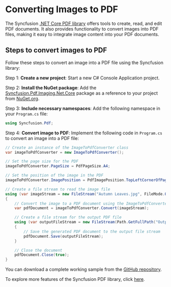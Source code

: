 # Converting Images to PDF

The Syncfusion [.NET Core PDF library](https://www.syncfusion.com/document-processing/pdf-framework/net-core/pdf-library) offers tools to create, read, and edit PDF documents. It also provides functionality to convert images into PDF files, making it easy to integrate image content into your PDF documents.

## Steps to convert images to PDF

Follow these steps to convert an image into a PDF file using the Syncfusion library:

Step 1: **Create a new project**: Start a new C# Console Application project.

Step 2: **Install the NuGet package**: Add the [Syncfusion.Pdf.Imaging.Net.Core](https://www.nuget.org/packages/Syncfusion.Pdf.Imaging.Net.Core) package as a reference to your project from [NuGet.org](https://www.nuget.org/).

Step 3: **Include necessary namespaces**: Add the following namespace in your `Program.cs` file:

   ```csharp
   using Syncfusion.Pdf;
   ```

Step 4: **Convert image to PDF**: Implement the following code in `Program.cs` to convert an image into a PDF file:

   ```csharp
   // Create an instance of the ImageToPdfConverter class
   var imageToPdfConverter = new ImageToPdfConverter();

   // Set the page size for the PDF
   imageToPdfConverter.PageSize = PdfPageSize.A4;

   // Set the position of the image in the PDF
   imageToPdfConverter.ImagePosition = PdfImagePosition.TopLeftCornerOfPage;

   // Create a file stream to read the image file
   using (var imageStream = new FileStream("Autumn Leaves.jpg", FileMode.Open, FileAccess.Read))
   {
       // Convert the image to a PDF document using the ImageToPdfConverter
       var pdfDocument = imageToPdfConverter.Convert(imageStream);

       // Create a file stream for the output PDF file
       using (var outputFileStream = new FileStream(Path.GetFullPath("Output.pdf"), FileMode.Create, FileAccess.ReadWrite))
       {
           // Save the generated PDF document to the output file stream
           pdfDocument.Save(outputFileStream);
       }

       // Close the document
       pdfDocument.Close(true);
   }
   ```

You can download a complete working sample from the [GitHub repository](https://github.com/SyncfusionExamples/PDF-Examples/tree/master/Images/Convert_Image_to_PDF/.NET).

To explore more features of the Syncfusion PDF library, click [here](https://www.syncfusion.com/document-processing/pdf-framework/net-core).